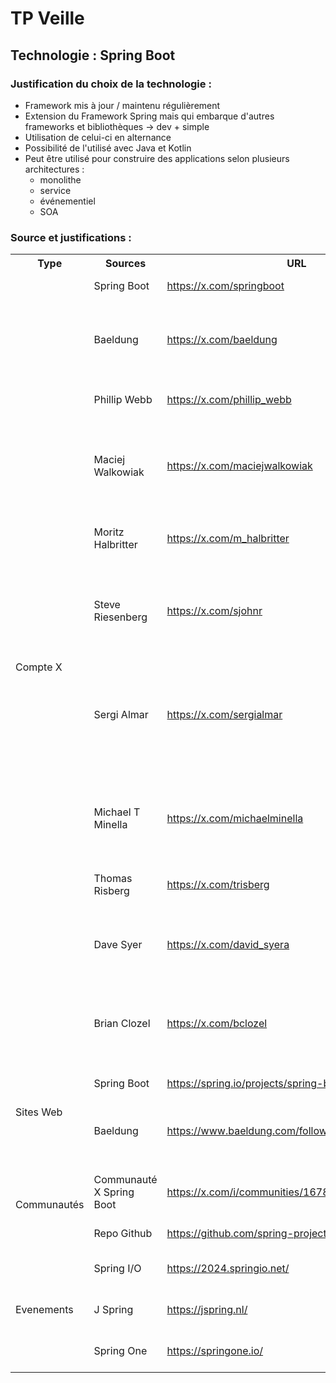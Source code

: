 # TP Veille
## Technologie : Spring Boot 

### Justification du choix de la technologie :

- Framework mis à jour / maintenu régulièrement
- Extension du Framework Spring mais qui embarque d'autres frameworks et bibliothèques -> dev + simple
- Utilisation de celui-ci en alternance 
- Possibilité de l'utilisé avec Java et Kotlin 
- Peut être utilisé pour construire des applications selon plusieurs architectures :
  - monolithe 
  - service
  - événementiel
  - SOA 

### Source et justifications :

<table>
    <tr>
      <th>Type</th>
      <th>Sources</th>
      <th>URL</th>
      <th>Justification</th>
    </tr>
    <tr>
      <td rowspan="11">Compte X</td>
      <td>Spring Boot</td>
      <td>
          <a href="https://x.com/springboot">https://x.com/springboot</a>
      </td>
      <td>Compte officiel du framework</td>
    </tr>
    <tr>
      <td>Baeldung</td>
      <td>
          <a href="https://x.com/baeldung">https://x.com/baeldung</a>
      </td>
      <td>Compte officiel du site qui est spécialisé dans SpringBoot pour Java</td>
    </tr>
    <tr>
      <td>Phillip Webb</td>
      <td>
          <a href="https://x.com/phillip_webb">https://x.com/phillip_webb</a>
      </td>
      <td>
          Développeur du framework
          <a href="https://github.com/philwebb">GitHub</a>
      </td>
    </tr>
    <tr>
      <td>Maciej Walkowiak</td>
      <td>
          <a href="https://x.com/maciejwalkowiak">https://x.com/maciejwalkowiak</a>
      </td>
      <td>
          Développeur spécialisé Java Spring Boot / Createur de contenu
          <a href="https://maciejwalkowiak.com/">Site internet</a>
      </td>
    </tr>
    <tr>
      <td>Moritz Halbritter</td>
      <td>
          <a href="https://x.com/m_halbritter">https://x.com/m_halbritter</a>
      </td>
      <td>
          Développeur du framework Spring Boot
          <a href="https://mhalbritter.github.io/">Site internet</a>
      </td>
    </tr>
    <tr>
      <td>Steve Riesenberg</td>
      <td>
          <a href="https://x.com/sjohnr">https://x.com/sjohnr</a>
      </td>
      <td>
          Développeur du framework Spring, plus précisement Spring Security
          <a href="https://github.com/sjohnr">GitHub</a>
      </td>
    </tr>
    <tr>
      <td>Sergi Almar</td>
      <td>
          <a href="https://x.com/sergialmar">https://x.com/sergialmar</a>
      </td>
      <td>
          Développeur Java spécialisé dans Spring Boot, à un site proposant des cours sur le framework 
          <a href="https://spring.training/">Site web</a>
      </td>
    </tr>
    <tr>
      <td>Michael T Minella</td>
      <td>
          <a href="https://x.com/michaelminella">https://x.com/michaelminella</a>
      </td>
      <td>
          Développeur du framework Spring, plus précisement Spring Security
          <a href="https://github.com/sjohnr">GitHub</a>
      </td>
    </tr>
    <tr>
      <td>Thomas Risberg</td>
      <td>
          <a href="https://x.com/trisberg">https://x.com/trisberg</a>
      </td>
      <td>Développeur du framework Spring</td>
    </tr>
    <tr>
      <td>Dave Syer</td>
      <td>
          <a href="https://x.com/david_syera">https://x.com/david_syera</a>
      </td>
      <td>
          Développeur du framework Spring
          <a href="https://spring.io/authors/dsyer">Post sur le blog du site officiel Spring</a>
      </td>
    </tr>
    <tr>
      <td>Brian Clozel</td>
      <td>
          <a href="https://x.com/bclozel">https://x.com/bclozel</a>
      </td>
      <td>
          Développeur du framework Spring
          <a href="https://spring.io/authors/bclozel">Post sur le blog du site officiel Spring</a>
      </td>
    </tr>
    <tr>
      <td rowspan="3">Sites Web</td>
      <td>Spring Boot</td>
      <td>
          <a href="https://spring.io/projects/spring-boot">https://spring.io/projects/spring-boot</a>
      </td>
      <td>Documentation officel de Spring</td>
    </tr>
    <tr>
      <td>Baeldung</td>
      <td>
          <a href="https://www.baeldung.com/follow">https://www.baeldung.com/follow</a>
      </td>
      <td>Site de cours et tutoriel sur Java et Spring Boot </td>
    </tr>
    <tr>
      <td></td>
      <td></td>
      <td></td>
    </tr>
  <tr>
      <td rowspan="3">Communautés</td>
      <td></td>
       <td>
          <a href=""> </a>
      </td>
      <td></td>
      <tr>
        <td>Communauté X Spring Boot</td>
         <td>
            <a href="https://x.com/i/communities/1678803787803131909"> https://x.com/i/communities/1678803787803131909</a>
        </td>
        <td>Communauté X regroupant des devs Spring Boot</td>
      </tr>
    <tr>
      <td>Repo Github</td>
       <td>
          <a href="https://github.com/spring-projects/spring-boot">https://github.com/spring-projects/spring-boot </a>
      </td>
      <td>Repo Github de Spring Boot</td>
    </tr>
    <tr>
      <td rowspan="3">Evenements</td>
      <td>Spring I/O</td>
       <td>
          <a href="https://2024.springio.net/"> https://2024.springio.net/</a>
      </td>
      <td>Conférence sur Spring à Barcelone </td>
    </tr>
    <tr>
      <td>J Spring</td>
       <td>
          <a href="https://jspring.nl/"> https://jspring.nl/</a>
      </td>
      <td>Conférence sur Spring au Pays Bas</td>
    </tr>
    <tr>
      <td>Spring One</td>
       <td>
          <a href="https://springone.io/">https://springone.io/ </a>
      </td>
      <td>Conférence sur Spring au Etats-Unis</td>
    </tr>
  </table>